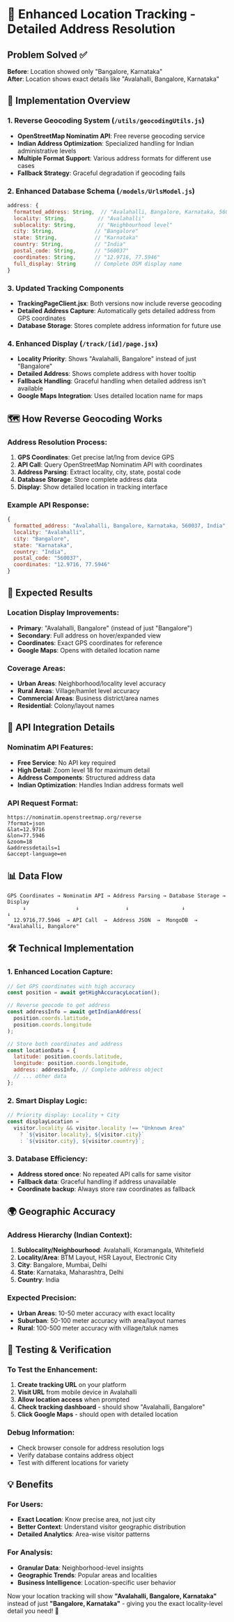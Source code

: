 # 🎯 Enhanced Location Tracking - Detailed Address Resolution

## Problem Solved ✅

**Before**: Location showed only "Bangalore, Karnataka"  
**After**: Location shows exact details like "Avalahalli, Bangalore, Karnataka"

## 🔧 Implementation Overview

### 1. **Reverse Geocoding System** (`/utils/geocodingUtils.js`)

- **OpenStreetMap Nominatim API**: Free reverse geocoding service
- **Indian Address Optimization**: Specialized handling for Indian administrative levels
- **Multiple Format Support**: Various address formats for different use cases
- **Fallback Strategy**: Graceful degradation if geocoding fails

### 2. **Enhanced Database Schema** (`/models/UrlsModel.js`)

```javascript
address: {
  formatted_address: String,  // "Avalahalli, Bangalore, Karnataka, 560037"
  locality: String,          // "Avalahalli"
  sublocality: String,       // "Neighbourhood level"
  city: String,             // "Bangalore"
  state: String,            // "Karnataka"
  country: String,          // "India"
  postal_code: String,      // "560037"
  coordinates: String,      // "12.9716, 77.5946"
  full_display: String      // Complete OSM display name
}
```

### 3. **Updated Tracking Components**

- **TrackingPageClient.jsx**: Both versions now include reverse geocoding
- **Detailed Address Capture**: Automatically gets detailed address from GPS coordinates
- **Database Storage**: Stores complete address information for future use

### 4. **Enhanced Display** (`/track/[id]/page.jsx`)

- **Locality Priority**: Shows "Avalahalli, Bangalore" instead of just "Bangalore"
- **Detailed Address**: Shows complete address with hover tooltip
- **Fallback Handling**: Graceful handling when detailed address isn't available
- **Google Maps Integration**: Uses detailed location name for maps

## 🗺️ How Reverse Geocoding Works

### Address Resolution Process:

1. **GPS Coordinates**: Get precise lat/lng from device GPS
2. **API Call**: Query OpenStreetMap Nominatim API with coordinates
3. **Address Parsing**: Extract locality, city, state, postal code
4. **Database Storage**: Store complete address data
5. **Display**: Show detailed location in tracking interface

### Example API Response:

```javascript
{
  formatted_address: "Avalahalli, Bangalore, Karnataka, 560037, India",
  locality: "Avalahalli",
  city: "Bangalore",
  state: "Karnataka",
  country: "India",
  postal_code: "560037",
  coordinates: "12.9716, 77.5946"
}
```

## 🎯 Expected Results

### Location Display Improvements:

- **Primary**: "Avalahalli, Bangalore" (instead of just "Bangalore")
- **Secondary**: Full address on hover/expanded view
- **Coordinates**: Exact GPS coordinates for reference
- **Google Maps**: Opens with detailed location name

### Coverage Areas:

- **Urban Areas**: Neighborhood/locality level accuracy
- **Rural Areas**: Village/hamlet level accuracy
- **Commercial Areas**: Business district/area names
- **Residential**: Colony/layout names

## 🔄 API Integration Details

### Nominatim API Features:

- **Free Service**: No API key required
- **High Detail**: Zoom level 18 for maximum detail
- **Address Components**: Structured address data
- **Indian Optimization**: Handles Indian address formats well

### API Request Format:

```
https://nominatim.openstreetmap.org/reverse
?format=json
&lat=12.9716
&lon=77.5946
&zoom=18
&addressdetails=1
&accept-language=en
```

## 📊 Data Flow

```
GPS Coordinates → Nominatim API → Address Parsing → Database Storage → Display
     ↓                ↓               ↓                 ↓              ↓
  12.9716,77.5946  → API Call  →  Address JSON  →  MongoDB  →  "Avalahalli, Bangalore"
```

## 🛠️ Technical Implementation

### 1. **Enhanced Location Capture**:

```javascript
// Get GPS coordinates with high accuracy
const position = await getHighAccuracyLocation();

// Reverse geocode to get address
const addressInfo = await getIndianAddress(
  position.coords.latitude,
  position.coords.longitude
);

// Store both coordinates and address
const locationData = {
  latitude: position.coords.latitude,
  longitude: position.coords.longitude,
  address: addressInfo, // Complete address object
  // ... other data
};
```

### 2. **Smart Display Logic**:

```javascript
// Priority display: Locality + City
const displayLocation =
  visitor.locality && visitor.locality !== "Unknown Area"
    ? `${visitor.locality}, ${visitor.city}`
    : `${visitor.city}, ${visitor.country}`;
```

### 3. **Database Efficiency**:

- **Address stored once**: No repeated API calls for same visitor
- **Fallback data**: Graceful handling if address unavailable
- **Coordinate backup**: Always store raw coordinates as fallback

## 🌍 Geographic Accuracy

### Address Hierarchy (Indian Context):

1. **Sublocality/Neighbourhood**: Avalahalli, Koramangala, Whitefield
2. **Locality/Area**: BTM Layout, HSR Layout, Electronic City
3. **City**: Bangalore, Mumbai, Delhi
4. **State**: Karnataka, Maharashtra, Delhi
5. **Country**: India

### Expected Precision:

- **Urban Areas**: 10-50 meter accuracy with exact locality
- **Suburban**: 50-100 meter accuracy with area/layout names
- **Rural**: 100-500 meter accuracy with village/taluk names

## 🚀 Testing & Verification

### To Test the Enhancement:

1. **Create tracking URL** on your platform
2. **Visit URL** from mobile device in Avalahalli
3. **Allow location access** when prompted
4. **Check tracking dashboard** - should show "Avalahalli, Bangalore"
5. **Click Google Maps** - should open with detailed location

### Debug Information:

- Check browser console for address resolution logs
- Verify database contains address object
- Test with different locations for variety

## 💡 Benefits

### For Users:

- **Exact Location**: Know precise area, not just city
- **Better Context**: Understand visitor geographic distribution
- **Detailed Analytics**: Area-wise visitor patterns

### For Analysis:

- **Granular Data**: Neighborhood-level insights
- **Geographic Trends**: Popular areas and localities
- **Business Intelligence**: Location-specific user behavior

Now your location tracking will show **"Avalahalli, Bangalore, Karnataka"** instead of just **"Bangalore, Karnataka"** - giving you the exact locality-level detail you need! 🎯
